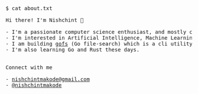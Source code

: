 <pre>
$ cat about.txt

Hi there! I'm Nishchint 👋

- I'm a passionate computer science enthusiast, and mostly code in Python, and C++.
- I'm interested in Artificial Intelligence, Machine Learning, and DevOps in general.
- I am building <a href="https://github.com/cope-ai/gofs">gofs</a> (Go file-search) which is a cli utility tool to search local files with minimum delay.
- I'm also learning Go and Rust these days.
<!-- - Here is my <a href="[https://nishchint.vercel.app/resume.pdf](https://nishchint.vercel.app/NISHCHINT_MAKODE_CV.pdf)">resume</a> -->

Connect with me

- <a href="mailto:nishchintmakode@gmail.com">nishchintmakode@gmail.com</a>
- <a href="https://www.linkedin.com/in/nishchintmakode/">@nishchintmakode</a>

<!-- I am an open source enthusiast and contribute in my free time. Following projects are my current focus:

Here are my two recent blog posts: -->
</pre>

<!-- Add any additional badges, shields, or graphics you find relevant -->

<!-- Feel free to add a footer with additional information or acknowledgments -->

<!--
**nishchintmakode/nishchintmakode** is a ✨ _special_ ✨ repository because its `README.md` (this file) appears on your GitHub profile.

Here are some ideas to get you started:

- 🔭 I’m currently working on ...
- 🌱 I’m currently learning ...
- 👯 I’m looking to collaborate on ...
- 🤔 I’m looking for help with ...
- 💬 Ask me about ...
- 📫 How to reach me: ...
- 😄 Pronouns: ...
- ⚡ Fun fact: ...
-->
